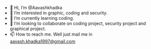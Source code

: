 - 👋 Hi, I’m @Aavashkhadka
- 👀 I’m interested in graphic, coding and security.
- 🌱 I’m currently learning coding.
- 💞️ I’m looking to collaborate on coding project, security project and graphical project.
- 📫 How to reach me. Well just mail me in aavash.khadka1997@gmail.com

<!---
Aavashkhadka/Aavashkhadka is a ✨ special ✨ repository because its `README.md` (this file) appears on your GitHub profile.
You can click the Preview link to take a look at your changes.
--->
